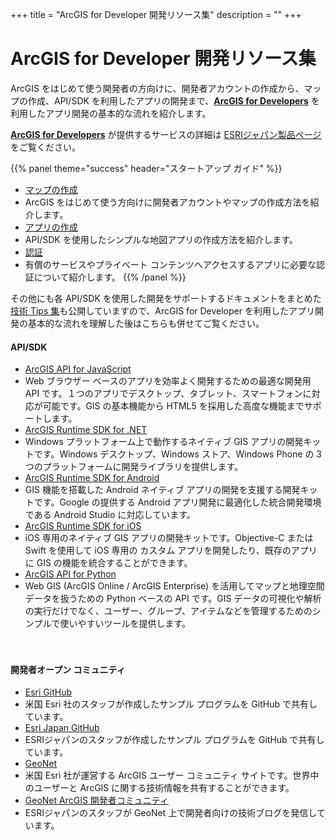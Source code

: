 +++
title = "ArcGIS for Developer 開発リソース集"
description = ""
+++

<span id="sidebar-toggle-span">
<a href="#" id="sidebar-toggle" data-sidebar-toggle=""><i class="fa fa-bars"></i></a>
</span>


# ArcGIS for Developer 開発リソース集
ArcGIS をはじめて使う開発者の方向けに、開発者アカウントの作成から、マップの作成、API/SDK を利用したアプリの開発まで、**[ArcGIS for Developers](https://developers.arcgis.com/)** を利用したアプリ開発の基本的な流れを紹介します。

**[ArcGIS for Developers](https://developers.arcgis.com/)** が提供するサービスの詳細は [ESRIジャパン製品ページ](https://www.esrij.com/products/arcgis-for-developers/)をご覧ください。

{{% panel theme="success" header="スタートアップ ガイド" %}}
* [マップの作成](guide/create-map)
 * ArcGIS をはじめて使う方向けに開発者アカウントやマップの作成方法を紹介します。
* [アプリの作成](guide/create-app)
 * API/SDK を使用したシンプルな地図アプリの作成方法を紹介します。
* [認証](guide/authentication)
 * 有償のサービスやプライベート コンテンツへアクセスするアプリに必要な認証について紹介します。
{{% /panel %}}

その他にも各 API/SDK を使用した開発をサポートするドキュメントをまとめた[技術 Tips 集](/arcgis-dev-resources/tips/)も公開していますので、ArcGIS for Developer を利用したアプリ開発の基本的な流れを理解した後はこちらも併せてご覧ください。
　　　
#### API/SDK
* [ArcGIS API for JavaScript](https://developers.arcgis.com/javascript/)
 * Web ブラウザー ベースのアプリを効率よく開発するための最適な開発用 API です。１つのアプリでデスクトップ、タブレット、スマートフォンに対応が可能です。GIS の基本機能から HTML5 を採用した高度な機能までサポートします。
* [ArcGIS Runtime SDK for .NET](https://developers.arcgis.com/net/)
 * Windows プラットフォーム上で動作するネイティブ GIS アプリの開発キットです。Windows デスクトップ、Windows ストア、Windows Phone の 3 つのプラットフォームに開発ライブラリを提供します。
* [ArcGIS Runtime SDK for Android](https://developers.arcgis.com/android/)
 * GIS 機能を搭載した Android ネイティブ アプリの開発を支援する開発キットです。Google の提供する Android アプリ開発に最適化した統合開発環境である Android Studio に対応しています。
* [ArcGIS Runtime SDK for iOS](https://developers.arcgis.com/ios/)
 * iOS 専用のネイティブ GIS アプリの開発キットです。Objective-C または Swift を使用して iOS 専用の カスタム アプリを開発したり、既存のアプリに GIS の機能を統合することができます。
* [ArcGIS API for Python](https://developers.arcgis.com/python/)
 * Web GIS (ArcGIS Online / ArcGIS Enterprise) を活用してマップと地理空間データを扱うための Python ベースの API です。GIS データの可視化や解析の実行だけでなく、ユーザー、グループ、アイテムなどを管理するためのシンプルで使いやすいツールを提供します。

　　　
#### 開発者オープン コミュニティ
* [Esri GitHub](https://esri.github.io/)
 * 米国 Esri 社のスタッフが作成したサンプル プログラムを GitHub で共有しています。
* [Esri Japan GitHub](https://esrijapan.github.io/)
 * ESRIジャパンのスタッフが作成したサンプル プログラムを GitHub で共有しています。
* [GeoNet](https://community.esri.com/)
 * 米国 Esri 社が運営する ArcGIS ユーザー コミュニティ サイトです。世界中のユーザーと ArcGIS に関する技術情報を共有することができます。
* [GeoNet ArcGIS 開発者コミュニティ](https://community.esri.com/groups/devcom-jp)
 * ESRIジャパンのスタッフが GeoNet 上で開発者向けの技術ブログを発信しています。
